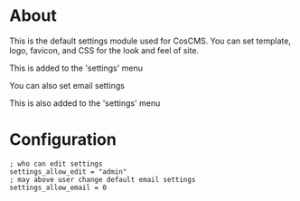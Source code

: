 # About

This is the default settings module used for CosCMS. 
You can set template, logo, favicon, and CSS for the look and feel of site. 

This is added to the 'settings' menu

You can also set email settings

This is also added to the 'settings' menu

# Configuration

    ; who can edit settings
    settings_allow_edit = "admin"
    ; may above user change default email settings
    settings_allow_email = 0
